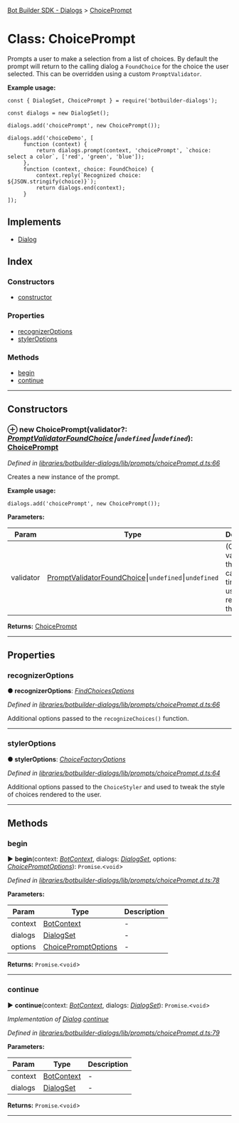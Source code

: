 [Bot Builder SDK - Dialogs](../README.md) > [ChoicePrompt](../classes/botbuilder_dialogs.choiceprompt.md)



# Class: ChoicePrompt


Prompts a user to make a selection from a list of choices. By default the prompt will return to the calling dialog a `FoundChoice` for the choice the user selected. This can be overridden using a custom `PromptValidator`.

**Example usage:**

    const { DialogSet, ChoicePrompt } = require('botbuilder-dialogs');

    const dialogs = new DialogSet();

    dialogs.add('choicePrompt', new ChoicePrompt());

    dialogs.add('choiceDemo', [
         function (context) {
             return dialogs.prompt(context, 'choicePrompt', `choice: select a color`, ['red', 'green', 'blue']);
         },
         function (context, choice: FoundChoice) {
             context.reply(`Recognized choice: ${JSON.stringify(choice)}`);
             return dialogs.end(context);
         }
    ]);

## Implements

* [Dialog](../interfaces/botbuilder_dialogs.dialog.md)

## Index

### Constructors

* [constructor](botbuilder_dialogs.choiceprompt.md#constructor)


### Properties

* [recognizerOptions](botbuilder_dialogs.choiceprompt.md#recognizeroptions)
* [stylerOptions](botbuilder_dialogs.choiceprompt.md#styleroptions)


### Methods

* [begin](botbuilder_dialogs.choiceprompt.md#begin)
* [continue](botbuilder_dialogs.choiceprompt.md#continue)



---
## Constructors
<a id="constructor"></a>


### ⊕ **new ChoicePrompt**(validator?: *[PromptValidator](../#promptvalidator)[FoundChoice]()⎮`undefined`⎮`undefined`*): [ChoicePrompt](botbuilder_dialogs.choiceprompt.md)


*Defined in [libraries/botbuilder-dialogs/lib/prompts/choicePrompt.d.ts:66](https://github.com/Microsoft/botbuilder-js/blob/09ad751/libraries/botbuilder-dialogs/lib/prompts/choicePrompt.d.ts#L66)*



Creates a new instance of the prompt.

**Example usage:**

    dialogs.add('choicePrompt', new ChoicePrompt());


**Parameters:**

| Param | Type | Description |
| ------ | ------ | ------ |
| validator | [PromptValidator](../#promptvalidator)[FoundChoice]()⎮`undefined`⎮`undefined`   |  (Optional) validator that will be called each time the user responds to the prompt. |





**Returns:** [ChoicePrompt](botbuilder_dialogs.choiceprompt.md)

---


## Properties
<a id="recognizeroptions"></a>

###  recognizerOptions

**●  recognizerOptions**:  *[FindChoicesOptions]()* 

*Defined in [libraries/botbuilder-dialogs/lib/prompts/choicePrompt.d.ts:66](https://github.com/Microsoft/botbuilder-js/blob/09ad751/libraries/botbuilder-dialogs/lib/prompts/choicePrompt.d.ts#L66)*



Additional options passed to the `recognizeChoices()` function.




___

<a id="styleroptions"></a>

###  stylerOptions

**●  stylerOptions**:  *[ChoiceFactoryOptions]()* 

*Defined in [libraries/botbuilder-dialogs/lib/prompts/choicePrompt.d.ts:64](https://github.com/Microsoft/botbuilder-js/blob/09ad751/libraries/botbuilder-dialogs/lib/prompts/choicePrompt.d.ts#L64)*



Additional options passed to the `ChoiceStyler` and used to tweak the style of choices rendered to the user.




___


## Methods
<a id="begin"></a>

###  begin

► **begin**(context: *[BotContext]()*, dialogs: *[DialogSet](botbuilder_dialogs.dialogset.md)*, options: *[ChoicePromptOptions](../interfaces/botbuilder_dialogs.choicepromptoptions.md)*): `Promise`.<`void`>



*Defined in [libraries/botbuilder-dialogs/lib/prompts/choicePrompt.d.ts:78](https://github.com/Microsoft/botbuilder-js/blob/09ad751/libraries/botbuilder-dialogs/lib/prompts/choicePrompt.d.ts#L78)*



**Parameters:**

| Param | Type | Description |
| ------ | ------ | ------ |
| context | [BotContext]()   |  - |
| dialogs | [DialogSet](botbuilder_dialogs.dialogset.md)   |  - |
| options | [ChoicePromptOptions](../interfaces/botbuilder_dialogs.choicepromptoptions.md)   |  - |





**Returns:** `Promise`.<`void`>





___

<a id="continue"></a>

###  continue

► **continue**(context: *[BotContext]()*, dialogs: *[DialogSet](botbuilder_dialogs.dialogset.md)*): `Promise`.<`void`>



*Implementation of [Dialog](../interfaces/botbuilder_dialogs.dialog.md).[continue](../interfaces/botbuilder_dialogs.dialog.md#continue)*

*Defined in [libraries/botbuilder-dialogs/lib/prompts/choicePrompt.d.ts:79](https://github.com/Microsoft/botbuilder-js/blob/09ad751/libraries/botbuilder-dialogs/lib/prompts/choicePrompt.d.ts#L79)*



**Parameters:**

| Param | Type | Description |
| ------ | ------ | ------ |
| context | [BotContext]()   |  - |
| dialogs | [DialogSet](botbuilder_dialogs.dialogset.md)   |  - |





**Returns:** `Promise`.<`void`>





___


